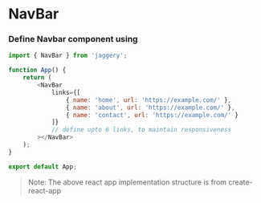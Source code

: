 # NavBar

### Define Navbar component using

```js
import { NavBar } from 'jaggery';

function App() {
    return (
        <NavBar
            links={[
                { name: 'home', url: 'https://example.com/' },
                { name: 'about', url: 'https://example.com/' },
                { name: 'contact', url: 'https://example.com/' }
            ]}
            // define upto 6 links, to maintain responsiveness
        ></NavBar>
    );
}

export default App;
```

> Note: The above react app implementation structure is from create-react-app
